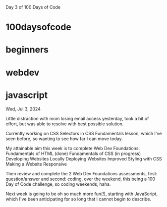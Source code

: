 Day 3 of 100 Days of Code
# 100daysofcode
# beginners
# webdev
# javascript
Wed, Jul 3, 2024

Little distraction with mom losing email access yesterday, took a bit of effort, but was able to resolve with best possible solution.

Currently working on CSS Selectors in CSS Fundamentals lesson, which I've seen before, so wanting to see how far I can move today.

My attainable aim this week is to complete Web Dev Foundations:
Fundamentals of HTML (done)
Fundamentals of CSS (in progress)
Developing Websites Locally
Deploying Websites
Improved Styling with CSS
Making a Website Responsive

Then review and complete the 2 Web Dev Foundations assessments, first: question/answer and second: coding, over the weekend, this being a 100 Day of Code challenge, so coding weekends, haha.

Next week is going to be oh so much more fun(!), starting with JavaScript, which I've been anticipating for so long that I cannot begin to describe.
